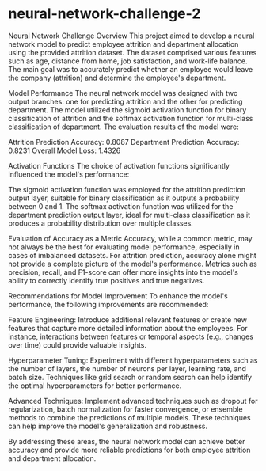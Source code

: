 # neural-network-challenge-2
Neural Network Challenge Overview
This project aimed to develop a neural network model to predict employee attrition and department allocation using the provided attrition dataset. The dataset comprised various features such as age, distance from home, job satisfaction, and work-life balance. The main goal was to accurately predict whether an employee would leave the company (attrition) and determine the employee's department.

Model Performance
The neural network model was designed with two output branches: one for predicting attrition and the other for predicting department. The model utilized the sigmoid activation function for binary classification of attrition and the softmax activation function for multi-class classification of department. The evaluation results of the model were:

Attrition Prediction Accuracy: 0.8087
Department Prediction Accuracy: 0.8231
Overall Model Loss: 1.4326

Activation Functions
The choice of activation functions significantly influenced the model's performance:

The sigmoid activation function was employed for the attrition prediction output layer, suitable for binary classification as it outputs a probability between 0 and 1.
The softmax activation function was utilized for the department prediction output layer, ideal for multi-class classification as it produces a probability distribution over multiple classes.

Evaluation of Accuracy as a Metric
Accuracy, while a common metric, may not always be the best for evaluating model performance, especially in cases of imbalanced datasets. For attrition prediction, accuracy alone might not provide a complete picture of the model's performance. Metrics such as precision, recall, and F1-score can offer more insights into the model's ability to correctly identify true positives and true negatives.

Recommendations for Model Improvement
To enhance the model's performance, the following improvements are recommended:

Feature Engineering: Introduce additional relevant features or create new features that capture more detailed information about the employees. For instance, interactions between features or temporal aspects (e.g., changes over time) could provide valuable insights.

Hyperparameter Tuning: Experiment with different hyperparameters such as the number of layers, the number of neurons per layer, learning rate, and batch size. Techniques like grid search or random search can help identify the optimal hyperparameters for better performance.

Advanced Techniques: Implement advanced techniques such as dropout for regularization, batch normalization for faster convergence, or ensemble methods to combine the predictions of multiple models. These techniques can help improve the model's generalization and robustness.

By addressing these areas, the neural network model can achieve better accuracy and provide more reliable predictions for both employee attrition and department allocation.
